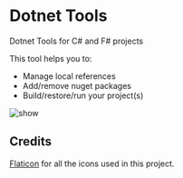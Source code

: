 # Dotnet Tools

Dotnet Tools for C# and F# projects

This tool helps you to:

- Manage local references
- Add/remove nuget packages
- Build/restore/run your project(s)

![show](/Resources/dotnetTools.gif)

## Credits

[Flaticon](https://www.flaticon.com/) for all the icons used in this project.
